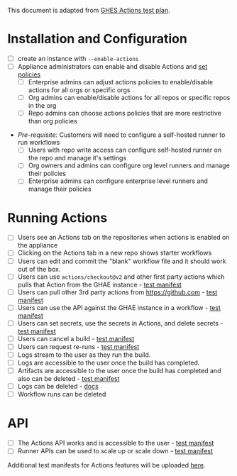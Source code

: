 This document is adapted from [GHES Actions test plan](https://github.com/github/pe-releases/blob/master/qa/ghes-manifests/actions/actions.md).
# Installation and Configuration
  - [ ] create an instance with `--enable-actions` 
  - [ ] Appliance administrators can enable and disable Actions and [set policies](https://github.com/github/c2c-actions/tree/master/docs/test-manifests/access-policy.md)
    - [ ] Enterprise admins can adjust actions policies to enable/disable actions for all orgs or specific orgs
    - [ ] Org admins can enable/disable actions for all repos or specific repos in the org
    - [ ] Repo admins can choose actions policies that are more restrictive than org policies
  * _Pre-requisite:_ Customers will need to configure a self-hosted runner to run workflows
    - [ ] Users with repo write access can configure self-hosted runner on the repo and manage it's settings
    - [ ] Org owners and admins can configure org level runners and manage their policies 
    - [ ] Enterprise admins can configure enterprise level runners and manage their policies 
# Running Actions
  * [ ] Users see an Actions tab on the repositories when actions is enabled on the appliance
  * [ ] Clicking on the Actions tab in a new repo shows starter workflows
  * [ ] Users can edit and commit the "blank" workflow file and it should work out of the box.
  * [ ] Users can use `actions/checkout@v2` and other first party actions which pulls that Action from the GHAE instance - [test manifest](https://github.com/github/c2c-actions/tree/master/docs/test-manifests/first-party-actions.md)
  * [ ] Users can pull other 3rd party actions from https://github.com - [test manifest](https://github.com/github/c2c-actions/tree/master/docs/test-manifests/third-party-actions.md)
  * [ ] Users can use the API against the GHAE instance in a workflow - [test manifest](https://github.com/github/c2c-actions/tree/master/docs/test-manifests/github-api.md)
  * [ ] Users can set secrets, use the secrets in Actions, and delete secrets - [test manifest](https://github.com/github/c2c-actions/tree/master/docs/test-manifests/secret.md)
  * [ ] Users can cancel a build - [test manifest](https://github.com/github/c2c-actions/tree/master/docs/test-manifests/cancel.md)
  * [ ] Users can request re-runs - [test manifest](https://github.com/github/c2c-actions/tree/master/docs/test-manifests/re-run.md)
  * [ ] Logs stream to the user as they run the build.
  * [ ] Logs are accessible to the user once the build has completed.
  * [ ] Artifacts are accessible to the user once the build has completed and also can be deleted - [test manifest](https://github.com/github/c2c-actions/tree/master/docs/test-manifests/artifacts.md)
  * [ ] Logs can be deleted - [docs](https://help.github.com/en/actions/configuring-and-managing-workflows/managing-a-workflow-run#deleting-logs)
  * [ ] Workflow runs can be deleted
# API
  * [ ] The Actions API works and is accessible to the user - [test manifest](https://github.com/github/c2c-actions/tree/master/docs/test-manifests/actions-api.md)
  * [ ] Runner APIs can be used to scale up or scale down - [test manifest](https://github.com/github/c2c-actions/tree/master/docs/test-manifests/runners-api.md)

Additional test manifests for Actions features will be uploaded [here](https://github.com/github/c2c-actions/tree/master/docs/test-manifests). 
